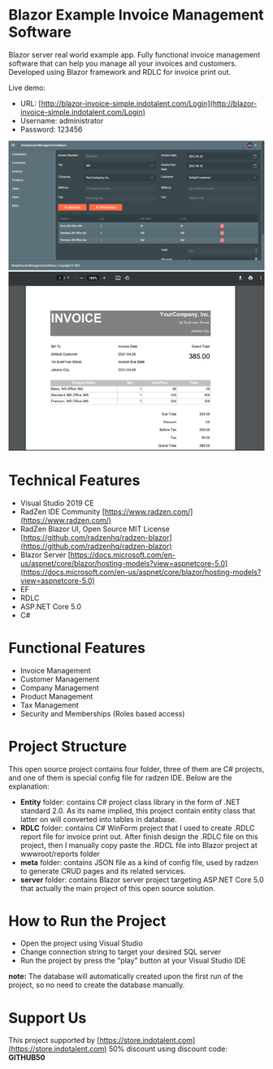 # Blazor Example Invoice Management Software
Blazor server real world example app. Fully functional invoice management software that can help you manage all your invoices and customers. Developed using Blazor framework and RDLC for invoice print out.

Live demo:
- URL: [http://blazor-invoice-simple.indotalent.com/Login](http://blazor-invoice-simple.indotalent.com/Login)
- Username: administrator
- Password: 123456

![alt capture1](server/wwwroot/images/invoice1.png)
![alt capture2](server/wwwroot/images/invoice2.png)

# Technical Features
- Visual Studio 2019 CE
- RadZen IDE Community [https://www.radzen.com/](https://www.radzen.com/)
- RadZen Blazor UI, Open Source MIT License [https://github.com/radzenhq/radzen-blazor](https://github.com/radzenhq/radzen-blazor)
- Blazor Server [https://docs.microsoft.com/en-us/aspnet/core/blazor/hosting-models?view=aspnetcore-5.0](https://docs.microsoft.com/en-us/aspnet/core/blazor/hosting-models?view=aspnetcore-5.0)
- EF
- RDLC 
- ASP.NET Core 5.0
- C#

# Functional Features
- Invoice Management
- Customer Management
- Company Management
- Product Management
- Tax Management
- Security and Memberships (Roles based access)

# Project Structure
This open source project contains four folder, three of them are C# projects, and one of them is special config file for radzen IDE. Below are the explanation:
- **Entity** folder: contains C# project class library in the form of .NET standard 2.0. As its name implied, this project contain entity class that latter on will converted into tables in database.
- **RDLC** folder: contains C# WinForm project that I used to create .RDLC report file for invoice print out. After finish design the .RDLC file on this project, then I manually copy paste the .RDCL file into Blazor project at wwwroot/reports folder
- **meta** folder: contains JSON file as a kind of config file, used by radzen to generate CRUD pages and its related services.
- **server** folder: contains Blazor server project targeting ASP.NET Core 5.0 that actually the main project of this open source solution.

# How to Run the Project
- Open the project using Visual Studio
- Change connection string to target your desired SQL server
- Run the project by press the "play" button at your Visual Studio IDE

**note:** The database will automatically created upon the first run of the project, so no need to create the database manually.

# Support Us
This project supported by [https://store.indotalent.com](https://store.indotalent.com)
50% discount using discount code: **GITHUB50**
